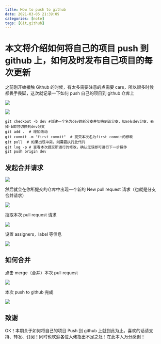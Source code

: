 ```yaml
---
title: How to push to github
date: 2021-03-05 21:39:09
categories: [note]
tags: [Git,github]
---
```


# 本文将介绍如何将自己的项目 push 到 github 上，如何及时发布自己项目的每次更新

之前刚开始接触 Github 的时候，有太多需要注意的点需要 care，所以很多时候都畏手畏脚，这次就记录一下如何 push 自己的项目到 github 仓库上

<!-- more -->
![](https://cn-sy1.rains3.com/dfdfgf/blog/How-to-push-to-github/2.jpg)

![](https://cn-sy1.rains3.com/dfdfgf/blog/How-to-push-to-github/push%20to%20github.jpg)

```
git checkout -b dev #创建一个名为dev的新分支并切换到该分支，如已有dev分支，去掉-b即可切换到dev分支
git add .  # 增加改动
git commit -m "first commit"  # 提交本次名为first commit的修改
git pull  # 如果出现冲突，则需要执行此代码
git log -p # 查看本次提交所进行的修改，确认无误即可进行下一步操作
git push origin dev
```

## 发起合并请求

![](https://cn-sy1.rains3.com/dfdfgf/blog/How-to-push-to-github/Screenshot%202021-03-05%20221546.jpg)

然后就会在你所提交的仓库中出现一个新的 New pull request 请求（也就是分支合并请求）

![](https://cn-sy1.rains3.com/dfdfgf/blog/How-to-push-to-github/pullrequest.jpg)

拉取本次 pull request 请求

![](https://cn-sy1.rains3.com/dfdfgf/blog/How-to-push-to-github/request.jpg)

设置 assigners，label 等信息

![](https://cn-sy1.rains3.com/dfdfgf/blog/How-to-push-to-github/set.jpg)

## 如何合并

点击 merge（合并）本次 pull request

![](https://cn-sy1.rains3.com/dfdfgf/blog/How-to-push-to-github/merge.jpg)

本次 push to github 完成

![](https://cn-sy1.rains3.com/dfdfgf/blog/How-to-push-to-github/ok.jpg)

## 致谢

OK！本期关于如何将自己的项目 Push 到 github 上就到此为止。喜欢的话请支持、转发、订阅！同时也欢迎各位大佬指出不足之处！在此本人万分感谢！